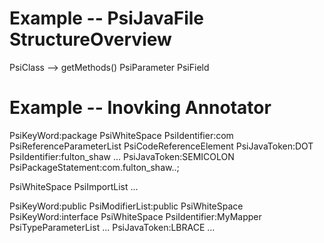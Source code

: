 

# Example -- PsiJavaFile StructureOverview
PsiClass
  --> getMethods()
    PsiParameter
    PsiField

#

# Example -- Inovking Annotator


PsiKeyWord:package
PsiWhiteSpace
PsiIdentifier:com
   PsiReferenceParameterList
   PsiCodeReferenceElement
PsiJavaToken:DOT
PsiIdentifier:fulton_shaw
...
PsiJavaToken:SEMICOLON
PsiPackageStatement:com.fulton_shaw..;

PsiWhiteSpace
PsiImportList
   ...

PsiKeyWord:public
PsiModifierList:public
PsiWhiteSpace
PsiKeyWord:interface
PsiWhiteSpace
PsiIdentifier:MyMapper
PsiTypeParameterList
...
PsiJavaToken:LBRACE
...